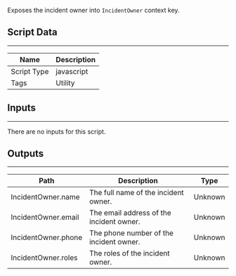 Exposes the incident owner into `IncidentOwner` context key.

## Script Data

---

| **Name** | **Description** |
| --- | --- |
| Script Type | javascript |
| Tags | Utility |


## Inputs

---
There are no inputs for this script.

## Outputs

---

| **Path** | **Description** | **Type** |
| --- | --- | --- |
| IncidentOwner.name | The full name of the incident owner. | Unknown |
| IncidentOwner.email | The email address of the incident owner. | Unknown |
| IncidentOwner.phone | The phone number of the incident owner. | Unknown |
| IncidentOwner.roles | The roles of the incident owner. | Unknown |
